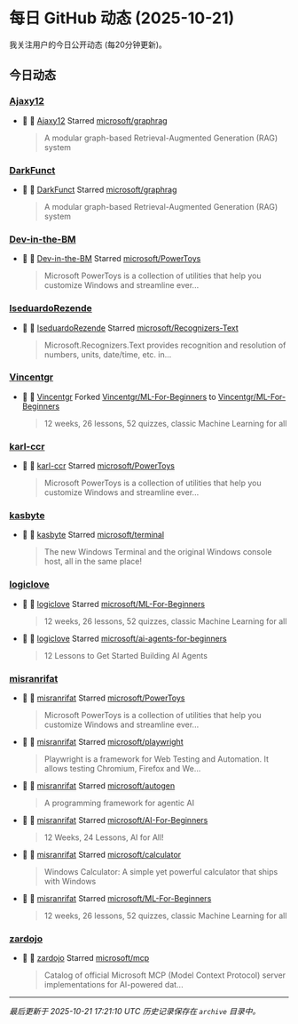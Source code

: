 # 每日 GitHub 动态 (2025-10-21)

我关注用户的今日公开动态 (每20分钟更新)。

## 今日动态

### [Ajaxy12](https://github.com/Ajaxy12)
- 🌟 👤 [Ajaxy12](https://github.com/Ajaxy12) Starred [microsoft/graphrag](https://github.com/microsoft/graphrag)
  > A modular graph-based Retrieval-Augmented Generation (RAG) system

### [DarkFunct](https://github.com/DarkFunct)
- 🌟 👤 [DarkFunct](https://github.com/DarkFunct) Starred [microsoft/graphrag](https://github.com/microsoft/graphrag)
  > A modular graph-based Retrieval-Augmented Generation (RAG) system

### [Dev-in-the-BM](https://github.com/Dev-in-the-BM)
- 🌟 👤 [Dev-in-the-BM](https://github.com/Dev-in-the-BM) Starred [microsoft/PowerToys](https://github.com/microsoft/PowerToys)
  > Microsoft PowerToys is a collection of utilities that help you customize Windows and streamline ever...

### [IseduardoRezende](https://github.com/IseduardoRezende)
- 🌟 👤 [IseduardoRezende](https://github.com/IseduardoRezende) Starred [microsoft/Recognizers-Text](https://github.com/microsoft/Recognizers-Text)
  > Microsoft.Recognizers.Text provides recognition and resolution of numbers, units, date/time, etc. in...

### [Vincentgr](https://github.com/Vincentgr)
- 🍴 👤 [Vincentgr](https://github.com/Vincentgr) Forked [Vincentgr/ML-For-Beginners](https://github.com/Vincentgr/ML-For-Beginners) to [Vincentgr/ML-For-Beginners](https://github.com/Vincentgr/ML-For-Beginners)
  > 12 weeks, 26 lessons, 52 quizzes, classic Machine Learning for all

### [karl-ccr](https://github.com/karl-ccr)
- 🌟 👤 [karl-ccr](https://github.com/karl-ccr) Starred [microsoft/PowerToys](https://github.com/microsoft/PowerToys)
  > Microsoft PowerToys is a collection of utilities that help you customize Windows and streamline ever...

### [kasbyte](https://github.com/kasbyte)
- 🌟 👤 [kasbyte](https://github.com/kasbyte) Starred [microsoft/terminal](https://github.com/microsoft/terminal)
  > The new Windows Terminal and the original Windows console host, all in the same place!

### [logiclove](https://github.com/logiclove)
- 🌟 👤 [logiclove](https://github.com/logiclove) Starred [microsoft/ML-For-Beginners](https://github.com/microsoft/ML-For-Beginners)
  > 12 weeks, 26 lessons, 52 quizzes, classic Machine Learning for all
- 🌟 👤 [logiclove](https://github.com/logiclove) Starred [microsoft/ai-agents-for-beginners](https://github.com/microsoft/ai-agents-for-beginners)
  > 12 Lessons to Get Started Building AI Agents

### [misranrifat](https://github.com/misranrifat)
- 🌟 👤 [misranrifat](https://github.com/misranrifat) Starred [microsoft/PowerToys](https://github.com/microsoft/PowerToys)
  > Microsoft PowerToys is a collection of utilities that help you customize Windows and streamline ever...
- 🌟 👤 [misranrifat](https://github.com/misranrifat) Starred [microsoft/playwright](https://github.com/microsoft/playwright)
  > Playwright is a framework for Web Testing and Automation. It allows testing Chromium, Firefox and We...
- 🌟 👤 [misranrifat](https://github.com/misranrifat) Starred [microsoft/autogen](https://github.com/microsoft/autogen)
  > A programming framework for agentic AI
- 🌟 👤 [misranrifat](https://github.com/misranrifat) Starred [microsoft/AI-For-Beginners](https://github.com/microsoft/AI-For-Beginners)
  > 12 Weeks, 24 Lessons, AI for All!
- 🌟 👤 [misranrifat](https://github.com/misranrifat) Starred [microsoft/calculator](https://github.com/microsoft/calculator)
  > Windows Calculator: A simple yet powerful calculator that ships with Windows
- 🌟 👤 [misranrifat](https://github.com/misranrifat) Starred [microsoft/ML-For-Beginners](https://github.com/microsoft/ML-For-Beginners)
  > 12 weeks, 26 lessons, 52 quizzes, classic Machine Learning for all

### [zardojo](https://github.com/zardojo)
- 🌟 👤 [zardojo](https://github.com/zardojo) Starred [microsoft/mcp](https://github.com/microsoft/mcp)
  > Catalog of official Microsoft MCP (Model Context Protocol) server implementations for AI-powered dat...


---
*最后更新于 2025-10-21 17:21:10 UTC*
*历史记录保存在 `archive` 目录中。*
